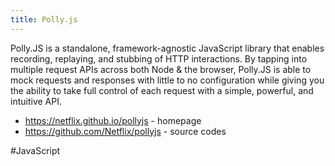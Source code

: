 ```yaml
---
title: Polly.js
---
```


Polly.JS is a standalone, framework-agnostic JavaScript library that enables recording, replaying, and stubbing of HTTP interactions. By tapping into multiple request APIs across both Node & the browser, Polly.JS is able to mock requests and responses with little to no configuration while giving you the ability to take full control of each request with a simple, powerful, and intuitive API.

- https://netflix.github.io/pollyjs - homepage
- https://github.com/Netflix/pollyjs - source codes

#JavaScript